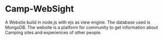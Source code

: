 # Camp-WebSight
A Website build in node.js with ejs as view engine. The database used is MongoDB. The website is a platform for community to get information about Camping sites and experiences of other people.
